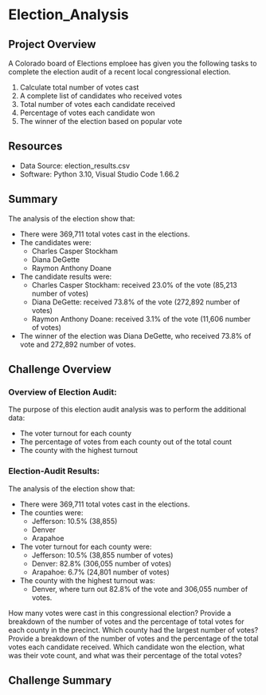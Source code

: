 # Election_Analysis

## Project Overview

A Colorado board of Elections emploee has given you the following tasks to complete the election audit of a recent local congressional election.

1. Calculate total number of votes cast
2. A complete list of candidates who received votes
3. Total number of votes each candidate received
4. Percentage of votes each candidate won
5. The winner of the election based on popular vote

## Resources

* Data Source: election_results.csv
* Software: Python 3.10, Visual Studio Code 1.66.2

## Summary

The analysis of the election show that:
 * There were 369,711 total votes cast in the elections.
 * The candidates were:
    * Charles Casper Stockham
    * Diana DeGette
    * Raymon Anthony Doane 
 * The candidate results were: 
    * Charles Casper Stockham: received 23.0% of the vote (85,213 number of votes)
    * Diana DeGette: received 73.8% of the vote (272,892 number of votes)
    * Raymon Anthony Doane: received 3.1% of the vote (11,606 number of votes)
 * The winner of the election was Diana DeGette, who received 73.8% of vote and 272,892 number of votes.

## Challenge Overview
### Overview of Election Audit: 
The purpose of this election audit analysis was to perform the additional data:
* The voter turnout for each county
* The percentage of votes from each county out of the total count
* The county with the highest turnout

### Election-Audit Results:
The analysis of the election show that:
 * There were 369,711 total votes cast in the elections.
 * The counties were:
    * Jefferson: 10.5% (38,855)
    * Denver
    * Arapahoe
 * The voter turnout for each county were:
    * Jefferson: 10.5% (38,855 number of votes)
    * Denver: 82.8% (306,055 number of votes)
    * Arapahoe: 6.7% (24,801 number of votes)
* The county with the highest turnout was:
   * Denver, where turn out 82.8% of the vote  and 306,055 number of votes.





How many votes were cast in this congressional election?
Provide a breakdown of the number of votes and the percentage of total votes for each county in the precinct.
Which county had the largest number of votes?
Provide a breakdown of the number of votes and the percentage of the total votes each candidate received.
Which candidate won the election, what was their vote count, and what was their percentage of the total votes?


## Challenge Summary

